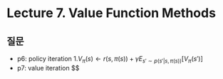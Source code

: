 # Lecture 7. Value Function Methods

## 질문
- p6: policy iteration
  1.$V_\pi(s)\leftarrow r(s,\pi(s))+\gamma E _{s'\sim p(s'|s,\pi(s))}[V_\pi(s')]$
- p7: value iteration
  $$


